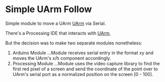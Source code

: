 # Simple UArm Follow

Simple module to move a UArm [UArm](http://developer.ufactory.cc/) via Serial.

There's a Processing IDE that interacts with [UArm](http://developer.ufactory.cc/quickstart/processing/),

But the decision was to make two separate modules nonetheless:

1. Arduino Module
...Module receives serial entry in the format <x>x<y>y and moves the UArm's x/h component accordingly.
2. Processing Module
...Module uses the video capture library to find the first red pixel of a screen and send the coordinate of the point over to UArm's serial port as a normalized position on the screen [0 - 100].

